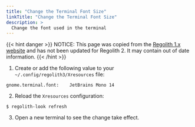 ```yaml
---
title: "Change the Terminal Font Size"
linkTitle: "Change the Terminal Font Size"
description: >
  Change the font used in the terminal
---
```


{{< hint danger >}}
NOTICE: This page was copied from the [Regolith 1.x website](https://regolith-linux.org) and has not been updated for Regolith 2.  It may contain out of date information.
{{< /hint >}}

1. Create or add the following value to your `~/.config/regolith3/Xresources` file:

```console
gnome.terminal.font:	JetBrains Mono 14
```

2. Reload the `Xresources` configuration:

```console
$ regolith-look refresh
```

3. Open a new terminal to see the change take effect.
